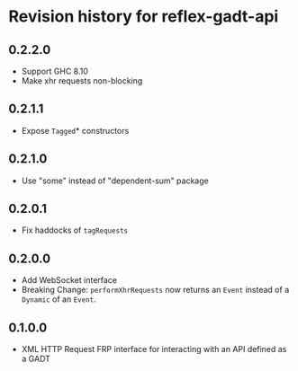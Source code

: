 # Revision history for reflex-gadt-api

## 0.2.2.0

* Support GHC 8.10
* Make xhr requests non-blocking

## 0.2.1.1

* Expose `Tagged`* constructors

## 0.2.1.0

* Use "some" instead of "dependent-sum" package

## 0.2.0.1

* Fix haddocks of `tagRequests`

## 0.2.0.0

* Add WebSocket interface
* Breaking Change: `performXhrRequests` now returns an `Event` instead of a `Dynamic` of an `Event`.

## 0.1.0.0

* XML HTTP Request FRP interface for interacting with an API defined as a GADT
